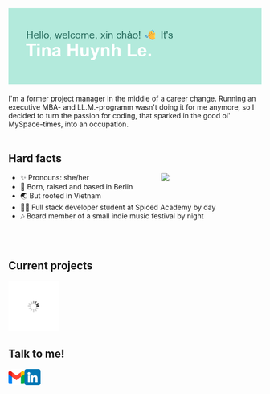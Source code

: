 ![header](header.png)
<br>
<br>
I'm a former project manager in the middle of a career change. Running an executive MBA- and LL.M.-programm wasn't doing it for me anymore, so I decided to turn the passion for coding, that sparked in the good ol' MySpace-times, into an occupation.
<br>
<br>

## Hard facts
<img src="giphyboth.gif" width="200" align="right">
<p align="left"> 
     
- ✨ Pronouns: she/her
- 📍 Born, raised and based in Berlin
-  🌏 But rooted in Vietnam
-  🧑‍💻 Full stack developer student at Spiced Academy by day
-  🎶 Board member of a small indie music festival by night  </p>
<br>
<br>

## Current projects
<img src="giphyloading.gif" height="100">

## Talk to me!
<a href="mailto:huynhletina@gmail.com">
    <img height="32" align="left" alt="Mail" src="gmail.png" />
</a>

<a href="https://www.linkedin.com/in/tinahuynhle/">
    <img height="32" align="left" alt="LinkedIn" src="linkedin.png" />
</a>
